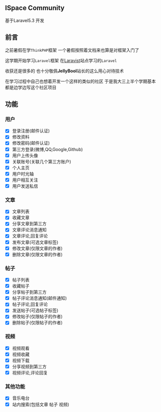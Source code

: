 ## ISpace Community
基于Laravel5.3 开发

## 前言
之前暑假在学`ThinkPHP`框架 一个暑假按照着文档来也算是对框架入门了

这学期开始学习`Laravel`框架 在[Laravist](https://www.laravist.com/)站点学习的`Laravel`

收获还是很多的 也十分敬佩**JellyBool**站长的这么用心对待技术

在学习过程中自己也想着开发一个这样的类似的社区 于是我大三上半个学期基本都是边学边写这个社区项目

## 功能

### 用户
- [x] 登录注册(邮件认证)
- [x] 修改资料
- [x] 修改密码(邮件认证)
- [x] 第三方登录(微博,QQ,Google,Github)
- [x] 用户上传头像
- [x] 关联账号(关联几个第三方账户)
- [x] 个人主页
- [x] 用户时光轴
- [x] 用户相互关注
- [x] 用户发送私信

### 文章
- [x] 文章列表
- [x] 收藏文章
- [x] 分享文章到第三方
- [x] 文章评论消息通知
- [x] 文章评论,回复评论
- [x] 发布文章(可选文章标签)
- [x] 修改文章(仅限文章的作者)
- [x] 删除文章(仅限文章的作者)

### 帖子
- [x] 帖子列表
- [x] 收藏帖子
- [x] 分享帖子到第三方
- [x] 帖子评论消息通知(邮件通知)
- [x] 帖子评论,回复评论
- [x] 发送帖子(可选帖子标签)
- [x] 修改帖子(仅限帖子的作者)
- [x] 删除帖子(仅限帖子的作者)

### 视频
- [x] 视频观看
- [x] 视频收藏
- [x] 视频下载
- [x] 分享视频到第三方
- [x] 视频评论,评论回复

### 其他功能
- [x] 音乐电台
- [x] 站内搜索(包括文章 帖子 视频)

